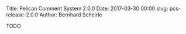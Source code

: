 Title: Pelican Comment System 2.0.0
Date: 2017-03-30 00:00
slug: pcs-release-2.0.0
Author: Bernhard Scheirle

TODO
